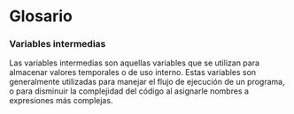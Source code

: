# Glosario


<!-- TODO: Dar estructura al glosario y agregar ejemplos -->

### Variables intermedias 

Las variables intermedias son aquellas variables que se utilizan para almacenar valores temporales o de uso interno. Estas variables son generalmente utilizadas para manejar el flujo de ejecución de un programa, o para disminuir la complejidad del código al asignarle nombres a expresiones más complejas.
